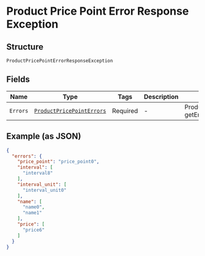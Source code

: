 
# Product Price Point Error Response Exception

## Structure

`ProductPricePointErrorResponseException`

## Fields

| Name | Type | Tags | Description | Getter | Setter |
|  --- | --- | --- | --- | --- | --- |
| `Errors` | [`ProductPricePointErrors`](../../doc/models/product-price-point-errors.md) | Required | - | ProductPricePointErrors getErrors() | setErrors(ProductPricePointErrors errors) |

## Example (as JSON)

```json
{
  "errors": {
    "price_point": "price_point0",
    "interval": [
      "interval8"
    ],
    "interval_unit": [
      "interval_unit0"
    ],
    "name": [
      "name0",
      "name1"
    ],
    "price": [
      "price6"
    ]
  }
}
```

